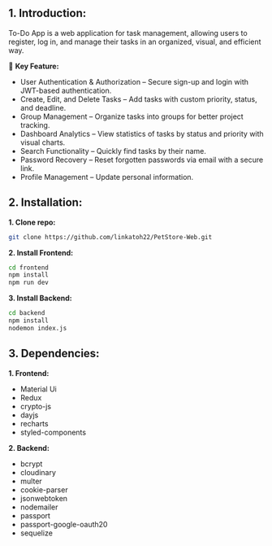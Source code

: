 ## 1. Introduction:
To-Do App is a web application for task management, allowing users to register, log in, and manage their tasks in an organized, visual, and efficient way.

🚀 **Key Feature:**
- User Authentication & Authorization – Secure sign-up and login with JWT-based authentication.
- Create, Edit, and Delete Tasks – Add tasks with custom priority, status, and deadline.
- Group Management – Organize tasks into groups for better project tracking.
- Dashboard Analytics – View statistics of tasks by status and priority with visual charts.
- Search Functionality – Quickly find tasks by their name.
- Password Recovery – Reset forgotten passwords via email with a secure link.
- Profile Management – Update personal information.
## 2. Installation:
**1. Clone repo:**
```bash
git clone https://github.com/linkatoh22/PetStore-Web.git
```
**2. Install Frontend:**
```bash
cd frontend
npm install
npm run dev
```
**3. Install Backend:**
```bash
cd backend
npm install
nodemon index.js
```
## 3. Dependencies:
**1. Frontend:**
- Material Ui
- Redux
- crypto-js
- dayjs
- recharts
- styled-components

**2. Backend:**
- bcrypt
- cloudinary
- multer
- cookie-parser
- jsonwebtoken
- nodemailer
- passport
- passport-google-oauth20
- sequelize

